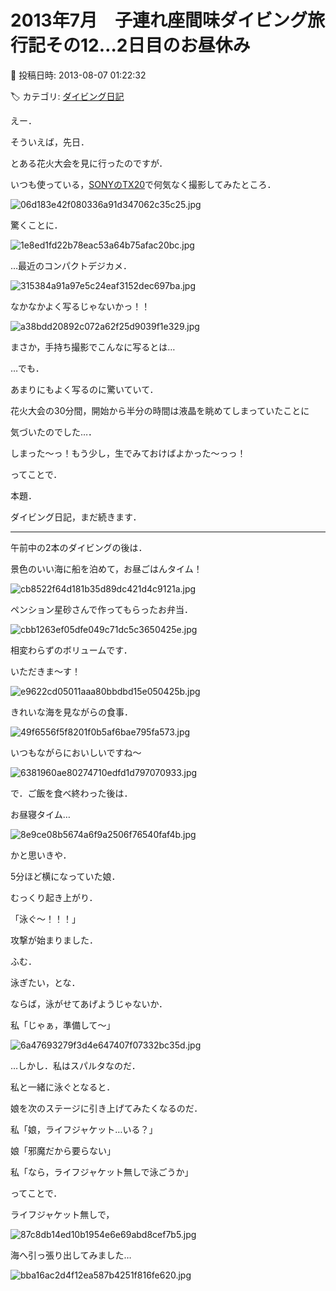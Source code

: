 # 2013年7月　子連れ座間味ダイビング旅行記その12…2日目のお昼休み

📅 投稿日時: 2013-08-07 01:22:32

🏷️ カテゴリ: [ダイビング日記](ce3a7a8d424d112fce83ee85c81a0e344.md)

えー．


そういえば，先日．


とある花火大会を見に行ったのですが．


いつも使っている，[SONYのTX20](ecf2754342d380ea1db09caa20d935657.md)で何気なく撮影してみたところ．




![06d183e42f080336a91d347062c35c25.jpg](images/06d183e42f080336a91d347062c35c25.jpg)




驚くことに．




![1e8ed1fd22b78eac53a64b75afac20bc.jpg](images/1e8ed1fd22b78eac53a64b75afac20bc.jpg)




…最近のコンパクトデジカメ．




![315384a91a97e5c24eaf3152dec697ba.jpg](images/315384a91a97e5c24eaf3152dec697ba.jpg)




なかなかよく写るじゃないかっ！！




![a38bdd20892c072a62f25d9039f1e329.jpg](images/a38bdd20892c072a62f25d9039f1e329.jpg)




まさか，手持ち撮影でこんなに写るとは…





…でも．


あまりにもよく写るのに驚いていて．


花火大会の30分間，開始から半分の時間は液晶を眺めてしまっていたことに


気づいたのでした…．


しまった～っ！もう少し，生でみておけばよかった～っっ！





ってことで．


本題．


ダイビング日記，まだ続きます．


---





午前中の2本のダイビングの後は．


景色のいい海に船を泊めて，お昼ごはんタイム！




![cb8522f64d181b35d89dc421d4c9121a.jpg](images/cb8522f64d181b35d89dc421d4c9121a.jpg)







ペンション星砂さんで作ってもらったお弁当．




![cbb1263ef05dfe049c71dc5c3650425e.jpg](images/cbb1263ef05dfe049c71dc5c3650425e.jpg)




相変わらずのボリュームです．





いただきま～す！




![e9622cd05011aaa80bbdbd15e050425b.jpg](images/e9622cd05011aaa80bbdbd15e050425b.jpg)




きれいな海を見ながらの食事．




![49f6556f5f8201f0b5af6bae795fa573.jpg](images/49f6556f5f8201f0b5af6bae795fa573.jpg)




いつもながらにおいしいですね～




![6381960ae80274710edfd1d797070933.jpg](images/6381960ae80274710edfd1d797070933.jpg)







で．ご飯を食べ終わった後は．


お昼寝タイム…




![8e9ce08b5674a6f9a2506f76540faf4b.jpg](images/8e9ce08b5674a6f9a2506f76540faf4b.jpg)




かと思いきや．


5分ほど横になっていた娘．





むっくり起き上がり．


「泳ぐ～！！！」


攻撃が始まりました．


ふむ．


泳ぎたい，とな．


ならば，泳がせてあげようじゃないか．





私「じゃぁ，準備して～」




![6a47693279f3d4e647407f07332bc35d.jpg](images/6a47693279f3d4e647407f07332bc35d.jpg)







…しかし．私はスパルタなのだ．


私と一緒に泳ぐとなると．


娘を次のステージに引き上げてみたくなるのだ．





私「娘，ライフジャケット…いる？」


娘「邪魔だから要らない」


私「なら，ライフジャケット無しで泳ごうか」





ってことで．


ライフジャケット無しで，




![87c8db14ed10b1954e6e69abd8cef7b5.jpg](images/87c8db14ed10b1954e6e69abd8cef7b5.jpg)







海へ引っ張り出してみました…




![bba16ac2d4f12ea587b4251f816fe620.jpg](images/bba16ac2d4f12ea587b4251f816fe620.jpg)

